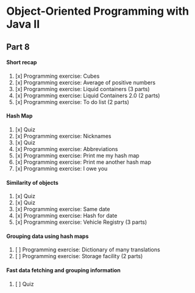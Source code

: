 # Object-Oriented Programming with Java II

## Part 8

#### Short recap

1. [x] Programming exercise: Cubes
2. [x] Programming exercise: Average of positive numbers
3. [x] Programming exercise: Liquid containers (3 parts)
4. [x] Programming exercise: Liquid Containers 2.0 (2 parts)
5. [x] Programming exercise: To do list (2 parts)

#### Hash Map

1. [x] Quiz
2. [x] Programming exercise: Nicknames
3. [x] Quiz
4. [x] Programming exercise: Abbreviations
5. [x] Programming exercise: Print me my hash map
6. [x] Programming exercise: Print me another hash map
7. [x] Programming exercise: I owe you

#### Similarity of objects

1. [x] Quiz
2. [x] Quiz
3. [x] Programming exercise: Same date
4. [x] Programming exercise: Hash for date
5. [x] Programming exercise: Vehicle Registry (3 parts)

#### Grouping data using hash maps

1. [ ] Programming exercise: Dictionary of many translations
2. [ ] Programming exercise: Storage facility (2 parts)

#### Fast data fetching and grouping information

1. [ ] Quiz
